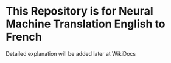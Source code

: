 # This Repository is for Neural Machine Translation English to French

Detailed explanation will be added later at WikiDocs
